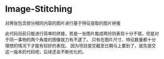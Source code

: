 # Image-Stitching
对两张包含部分相同内容的图片进行基于特征提取的图片拼接

此代码目前只能进行简单的拼接，若是一张图片裁成两份则表现十分不错，但是对于同一事物的两个角度的图像就力有不逮了。
只有在图片尺寸、特征数量都十分理想的情况下才能有较好的表现。
因为项目提交截至日期马上要到了，就先提交这一版本的代码吧，后续还会不断优化的。
